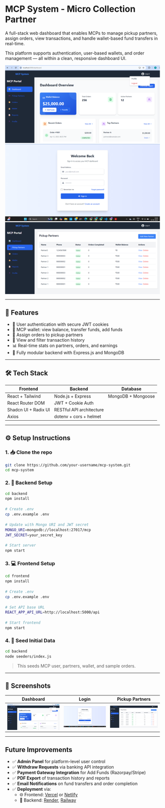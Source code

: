 # MCP System - Micro Collection Partner

A full-stack web dashboard that enables MCPs to manage pickup partners, assign orders, view transactions, and handle wallet-based fund transfers in real-time.

This platform supports authentication, user-based wallets, and order management — all within a clean, responsive dashboard UI.

![Dashboard Screenshot](./screenshots/dashboard.png)
![Login Screenshot](./screenshots/login.png)
![Partner Screenshot](./screenshots/partners.png)

---

## 🚀 Features

- 🔐 User authentication with secure JWT cookies
- 🧑 MCP wallet: view balance, transfer funds, add funds
- 🛵 Assign orders to pickup partners
- 🧾 View and filter transaction history
- 📊 Real-time stats on partners, orders, and earnings
- 📁 Fully modular backend with Express.js and MongoDB

---

## 🛠️ Tech Stack

| Frontend                  | Backend                 | Database     |
|--------------------------|-------------------------|--------------|
| React + Tailwind         | Node.js + Express       | MongoDB + Mongoose |
| React Router DOM         | JWT + Cookie Auth       |              |
| Shadcn UI + Radix UI     | RESTful API architecture|              |
| Axios                    | dotenv + cors + helmet  |              |

---

## ⚙️ Setup Instructions

### 1. 📥 Clone the repo
```bash
git clone https://github.com/your-username/mcp-system.git
cd mcp-system
```

### 2. 🔧 Backend Setup
```bash
cd backend
npm install

# Create .env
cp .env.example .env

# Update with Mongo URI and JWT secret
MONGO_URI=mongodb://localhost:27017/mcp
JWT_SECRET=your_secret_key

# Start server
npm start
```

### 3. 💻 Frontend Setup
```bash
cd frontend
npm install

# Create .env
cp .env.example .env

# Set API base URL
REACT_APP_API_URL=http://localhost:5000/api

# Start frontend
npm start
```

### 4. 🧪 Seed Initial Data
```bash
cd backend
node seeders/index.js
```

> This seeds MCP user, partners, wallet, and sample orders.

---

## 📸 Screenshots



| Dashboard | Login | Pickup Partners |
|----------|--------|-----------------|
| ![Dashboard](./screenshots/dashboard.png) | ![Login](./screenshots/login.png) | ![Partners](./screenshots/partners.png) |



---

## Future Improvements

- ✅ **Admin Panel** for platform-level user control
- ✅ **Withdraw Requests** via banking API integration
- ✅ **Payment Gateway Integration** for Add Funds (Razorpay/Stripe)
- ✅ **PDF Export** of transaction history and reports
- ✅ **Email Notifications** on fund transfers and order completion
- ✅ **Deployment** via:
  - 🌐 Frontend: [Vercel](https://vercel.com) or [Netlify](https://netlify.com)
  - 🚀 Backend: [Render](https://render.com), [Railway](https://railway.app)
